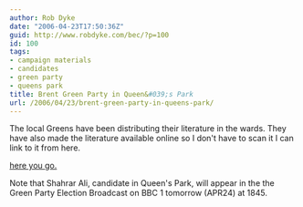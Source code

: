 ```yaml
---
author: Rob Dyke
date: "2006-04-23T17:50:36Z"
guid: http://www.robdyke.com/bec/?p=100
id: 100
tags:
- campaign materials
- candidates
- green party
- queens park
title: Brent Green Party in Queen&#039;s Park
url: /2006/04/23/brent-green-party-in-queens-park/
---
```

The local Greens have been distributing their literature in the wards. They have also made the literature available online so I don't have to scan it I can link to it from here.

[here you go.](http://brentandharrow.greenparty.org.uk/QPGNapr06.pdf)

Note that Shahrar Ali, candidate in Queen's Park, will appear in the the Green Party Election Broadcast on BBC 1 tomorrow (APR24) at 1845.